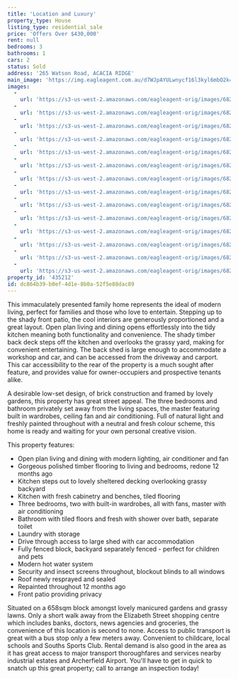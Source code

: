 ```yaml
---
title: 'Location and Luxury'
property_type: House
listing_type: residential_sale
price: 'Offers Over $430,000'
rent: null
bedrooms: 3
bathrooms: 1
cars: 2
status: Sold
address: '265 Watson Road, ACACIA RIDGE'
main_image: 'https://img.eagleagent.com.au/d7WJpAYULwnycf16l3kyl6mbO2k=/1280x854/smart/https://s3-us-west-2.amazonaws.com/eagleagent-orig/images/6821777/127590330-image-M.jpg'
images:
  -
    url: 'https://s3-us-west-2.amazonaws.com/eagleagent-orig/images/6821790/127590330-image-N.jpg'
  -
    url: 'https://s3-us-west-2.amazonaws.com/eagleagent-orig/images/6821789/127590330-image-L.jpg'
  -
    url: 'https://s3-us-west-2.amazonaws.com/eagleagent-orig/images/6821788/127590330-image-K.jpg'
  -
    url: 'https://s3-us-west-2.amazonaws.com/eagleagent-orig/images/6821787/127590330-image-J.jpg'
  -
    url: 'https://s3-us-west-2.amazonaws.com/eagleagent-orig/images/6821786/127590330-image-I.jpg'
  -
    url: 'https://s3-us-west-2.amazonaws.com/eagleagent-orig/images/6821785/127590330-image-H.jpg'
  -
    url: 'https://s3-us-west-2.amazonaws.com/eagleagent-orig/images/6821784/127590330-image-G.jpg'
  -
    url: 'https://s3-us-west-2.amazonaws.com/eagleagent-orig/images/6821783/127590330-image-F.jpg'
  -
    url: 'https://s3-us-west-2.amazonaws.com/eagleagent-orig/images/6821782/127590330-image-E.jpg'
  -
    url: 'https://s3-us-west-2.amazonaws.com/eagleagent-orig/images/6821781/127590330-image-D.jpg'
  -
    url: 'https://s3-us-west-2.amazonaws.com/eagleagent-orig/images/6821780/127590330-image-C.jpg'
  -
    url: 'https://s3-us-west-2.amazonaws.com/eagleagent-orig/images/6821779/127590330-image-B.jpg'
  -
    url: 'https://s3-us-west-2.amazonaws.com/eagleagent-orig/images/6821778/127590330-image-A.jpg'
  -
    url: 'https://s3-us-west-2.amazonaws.com/eagleagent-orig/images/6821777/127590330-image-M.jpg'
property_id: '435212'
id: dc864b39-b0ef-4d1e-8b0a-52f5e88dac89
---
```

This immaculately presented family home represents the ideal of modern living, perfect for families and those who love to entertain. Stepping up to the shady front patio, the cool interiors are generously proportioned and a great layout. Open plan living and dining opens effortlessly into the tidy kitchen meaning both functionality and convenience. The shady timber back deck steps off the kitchen and overlooks the grassy yard, making for convenient entertaining. The back shed is large enough to accommodate a workshop and car, and can be accessed from the driveway and carport. This car accessibility to the rear of the property is a much sought after feature, and provides value for owner-occupiers and prospective tenants alike.

A desirable low-set design, of brick construction and framed by lovely gardens, this property has great street appeal. The three bedrooms and bathroom privately set away from the living spaces, the master featuring built in wardrobes, ceiling fan and air conditioning. Full of natural light and freshly painted throughout with a neutral and fresh colour scheme, this home is ready and waiting for your own personal creative vision.

This property features:

*  Open plan living and dining with modern lighting, air conditioner and fan
*  Gorgeous polished timber flooring to living and bedrooms, redone 12 months ago
*  Kitchen steps out to lovely sheltered decking overlooking grassy backyard
*  Kitchen with fresh cabinetry and benches, tiled flooring
*  Three bedrooms, two with built-in wardrobes, all with fans, master with air conditioning
*  Bathroom with tiled floors and fresh with shower over bath, separate toilet
*  Laundry with storage
*  Drive through access to large shed with car accommodation
*  Fully fenced block, backyard separately fenced - perfect for children and pets
*  Modern hot water system
*  Security and insect screens throughout, blockout blinds to all windows
*  Roof newly resprayed and sealed
*  Repainted throughout 12 months ago
*  Front patio providing privacy

Situated on a 658sqm block amongst lovely manicured gardens and grassy lawns. Only a short walk away from the Elizabeth Street shopping centre which includes banks, doctors, news agencies and groceries, the convenience of this location is second to none. Access to public transport is great with a bus stop only a few meters away. Convenient to childcare, local schools and Souths Sports Club. Rental demand is also good in the area as it has great access to major transport thoroughfares and services nearby industrial estates and Archerfield Airport. You'll have to get in quick to snatch up this great property; call to arrange an inspection today!
